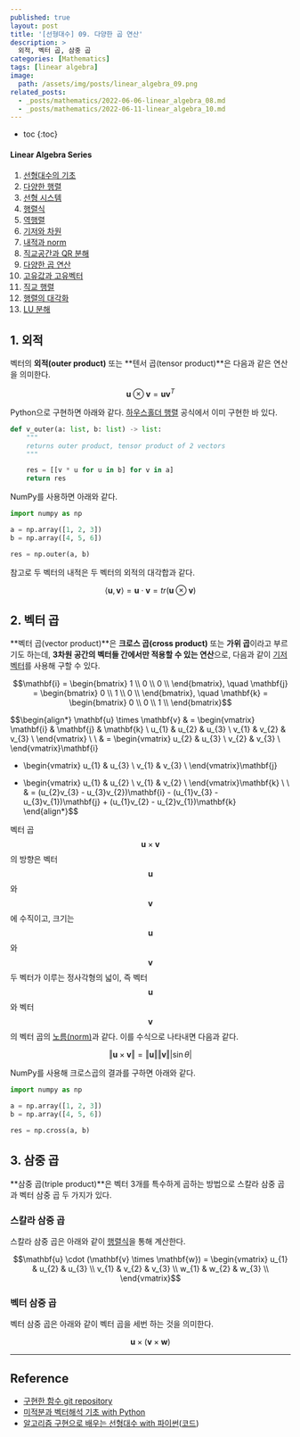 ```yaml
---
published: true
layout: post
title: '[선형대수] 09. 다양한 곱 연산'
description: >
  외적, 벡터 곱, 삼중 곱
categories: [Mathematics]
tags: [linear algebra]
image:
  path: /assets/img/posts/linear_algebra_09.png
related_posts:
  - _posts/mathematics/2022-06-06-linear_algebra_08.md
  - _posts/mathematics/2022-06-11-linear_algebra_10.md
---
```

* toc
{:toc}

<h4>Linear Algebra Series</h4>
<div class="taxonomy__index">
  <ol class="description">
    <li><a href="/mathematics/linear_algebra_01/">선형대수의 기초</a></li>
    <li><a href="/mathematics/linear_algebra_02/">다양한 행렬</a></li>
    <li><a href="/mathematics/linear_algebra_03/">선형 시스템</a></li>
    <li><a href="/mathematics/linear_algebra_04/">행렬식</a></li>
    <li><a href="/mathematics/linear_algebra_05/">역행렬</a></li>
    <li><a href="/mathematics/linear_algebra_06/">기저와 차원</a></li>
    <li><a href="/mathematics/linear_algebra_07/">내적과 norm</a></li>
    <li><a href="/mathematics/linear_algebra_08/">직교공간과 QR 분해</a></li>
    <li><a href="/mathematics/linear_algebra_09/">다양한 곱 연산</a></li>
    <li><a href="/mathematics/linear_algebra_10/">고유값과 고유벡터</a></li>
    <li><a href="/mathematics/linear_algebra_11/">직교 행렬</a></li>
    <li><a href="/mathematics/linear_algebra_12/">행렬의 대각화</a></li>
    <li><a href="/mathematics/linear_algebra_13/">LU 분해</a></li>
  </ol>
</div>

## 1. 외적

벡터의 **외적(outer product)** 또는 **텐서 곱(tensor product)**은 다음과 같은 연산을 의미한다.  

$$\mathbf{u} \otimes \mathbf{v} = \mathbf{u} \mathbf{v}^{T}$$

Python으로 구현하면 아래와 같다. [하우스홀더 행렬](/mathematics/linear_algebra_02/#8-하우스홀더-행렬) 공식에서 이미 구현한 바 있다.  

```python
def v_outer(a: list, b: list) -> list:
    """
    returns outer product, tensor product of 2 vectors
    """

    res = [[v * u for u in b] for v in a]
    return res
```

NumPy를 사용하면 아래와 같다.  

```python
import numpy as np

a = np.array([1, 2, 3])
b = np.array([4, 5, 6])

res = np.outer(a, b)
```

참고로 두 벡터의 내적은 두 벡터의 외적의 대각합과 같다.  

$$\langle \mathbf{u}, \mathbf{v} \rangle = \mathbf{u} \cdot \mathbf{v} = tr(\mathbf{u} \otimes \mathbf{v})$$

## 2. 벡터 곱

**벡터 곱(vector product)**은 **크로스 곱(cross product)** 또는 **가위 곱**이라고 부르기도 하는데, **3차원 공간의 벡터들 간에서만 적용할 수 있는 연산**으로, 다음과 같이 [기저 벡터](/mathematics/linear_algebra_06/#기저-벡터)를 사용해 구할 수 있다.  

$$\mathbf{i} = \begin{bmatrix}
1 \\
0 \\
0 \\
\end{bmatrix}, \quad
\mathbf{j} = \begin{bmatrix}
0 \\
1 \\
0 \\
\end{bmatrix}, \quad
\mathbf{k} = \begin{bmatrix}
0 \\
0 \\
1 \\
\end{bmatrix}$$

$$\begin{align*}
\mathbf{u} \times \mathbf{v} & = \begin{vmatrix}
\mathbf{i} & \mathbf{j} & \mathbf{k} \\
u_{1} & u_{2} & u_{3} \\
v_{1} & v_{2} & v_{3} \\
\end{vmatrix} \\
\\
& = \begin{vmatrix}
u_{2} & u_{3} \\
v_{2} & v_{3} \\
\end{vmatrix}\mathbf{i}
- \begin{vmatrix}
u_{1} & u_{3} \\
v_{1} & v_{3} \\
\end{vmatrix}\mathbf{j}
+ \begin{vmatrix}
u_{1} & u_{2} \\
v_{1} & v_{2} \\
\end{vmatrix}\mathbf{k} \\
\\
& = (u_{2}v_{3} - u_{3}v_{2})\mathbf{i} - (u_{1}v_{3} - u_{3}v_{1})\mathbf{j} + (u_{1}v_{2} - u_{2}v_{1})\mathbf{k}
\end{align*}$$

벡터 곱 $$\mathbf{u} \times \mathbf{v}$$의 방향은 벡터 $$\mathbf{u}$$와 $$\mathbf{v}$$에 수직이고, 크기는 $$\mathbf{u}$$와 $$\mathbf{v}$$ 두 벡터가 이루는 정사각형의 넓이, 즉 벡터 $$\mathbf{u}$$와 벡터 $$\mathbf{v}$$의 벡터 곱의 [노름(norm)](/mathematics/linear_algebra_07/#2-노름norm)과 같다. 이를 수식으로 나타내면 다음과 같다.  

$$\Vert \mathbf{u} \times \mathbf{v} \Vert = \Vert \mathbf{u} \Vert \Vert \mathbf{v} \Vert \vert \sin \theta \vert$$

NumPy를 사용해 크로스곱의 결과를 구하면 아래와 같다.  

```python
import numpy as np

a = np.array([1, 2, 3])
b = np.array([4, 5, 6])

res = np.cross(a, b)
```

## 3. 삼중 곱

**삼중 곱(triple product)**은 벡터 3개를 특수하게 곱하는 방법으로 스칼라 삼중 곱과 벡터 삼중 곱 두 가지가 있다.  

### 스칼라 삼중 곱

스칼라 삼중 곱은 아래와 같이 [행렬식](/mathematics/linear_algebra_04/)을 통해 계산한다.  

$$\mathbf{u} \cdot (\mathbf{v} \times \mathbf{w})
= \begin{vmatrix}
u_{1} & u_{2} & u_{3} \\
v_{1} & v_{2} & v_{3} \\
w_{1} & w_{2} & w_{3} \\
\end{vmatrix}$$

### 벡터 삼중 곱

벡터 삼중 곱은 아래와 같이 벡터 곱을 세번 하는 것을 의미한다.  

$$\mathbf{u} \times (\mathbf{v} \times \mathbf{w})$$

---
## Reference
- [구현한 함수 git repository](https://github.com/djccnt15/mathematics)
- [미적분과 벡터해석 기초 with Python](http://www.kyobobook.co.kr/product/detailViewKor.laf?mallGb=KOR&ejkGb=KOR&barcode=9791160735314)
- [알고리즘 구현으로 배우는 선형대수 with 파이썬](http://www.kyobobook.co.kr/product/detailViewKor.laf?mallGb=KOR&ejkGb=KOR&barcode=9791165921125)([코드](https://github.com/bjpublic/linearalgebra))
